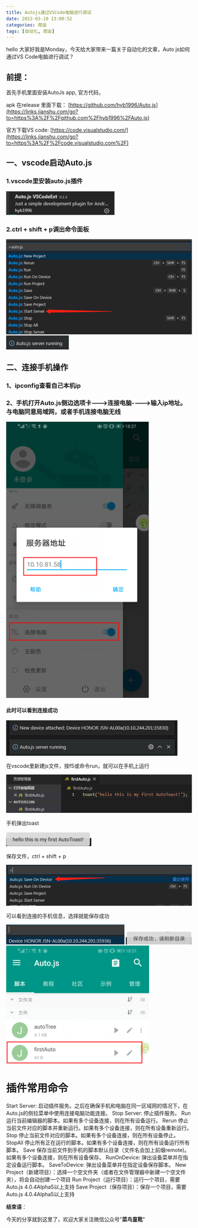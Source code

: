 ```yaml
---
title: Autojs通过VSCode电脑进行调试
date: 2022-03-10 13:09:52
categories: 爬虫
tags: [自动化, 爬虫]
---
```


hello 大家好我是Monday，今天给大家带来一篇关于自动化的文章，Auto js如何通过VS Code电脑进行调试？



<!--more-->

## 前提：

首先手机里面安装AutoJs app, 官方代码，

apk 在release 里面下载： [https://github.com/hyb1996/Auto.js](https://links.jianshu.com/go?to=https%3A%2F%2Fgithub.com%2Fhyb1996%2FAuto.js)

官方下载VS code:  [https://code.visualstudio.com/](https://links.jianshu.com/go?to=https%3A%2F%2Fcode.visualstudio.com%2F)



## 一、vscode启动Auto.js

### 1.vscode里安装auto.js插件

<img src="./Autojs通过VSCode电脑进行调试/1.png" style="zoom: 100%;" />

### 2.ctrl + shift + p调出命令面板

<img src="./Autojs通过VSCode电脑进行调试/2.png" style="zoom: 100%;" />

 

 <img src="./Autojs通过VSCode电脑进行调试/3.png" style="zoom: 100%;" />

 

##  二、连接手机操作

### 1、ipconfig查看自己本机ip

### 2、手机打开Auto.js侧边选项卡--->连接电脑---->输入ip地址。与电脑同意局域网，或者手机连接电脑无线

<img src="./Autojs通过VSCode电脑进行调试/4.png" style="zoom: 100%;" />

####  此时可以看到连接成功

<img src="./Autojs通过VSCode电脑进行调试/5.png" style="zoom: 100%;" />

 在vscode里新建js文件，按f5或命令run，就可以在手机上运行

<img src="./Autojs通过VSCode电脑进行调试/6.png" style="zoom: 100%;" />

 

手机弹出toast

<img src="./Autojs通过VSCode电脑进行调试/7.png" style="zoom: 100%;" />

保存文件，ctrl + shift + p

<img src="./Autojs通过VSCode电脑进行调试/8.png" style="zoom: 100%;" />

 

 可以看到连接的手机信息，选择就能保存成功

<img src="./Autojs通过VSCode电脑进行调试/9.png" style="zoom: 100%;" />

 <img src="./Autojs通过VSCode电脑进行调试/10.png" style="zoom: 100%;" />

<img src="./Autojs通过VSCode电脑进行调试/11.png" style="zoom: 100%;" />

 

 

# 插件常用命令

Start Server: 启动插件服务。之后在确保手机和电脑在同一区域网的情况下，在Auto.js的侧拉菜单中使用连接电脑功能连接。
Stop Server: 停止插件服务。
Run 运行当前编辑器的脚本。如果有多个设备连接，则在所有设备运行。
Rerun 停止当前文件对应的脚本并重新运行。如果有多个设备连接，则在所有设备重新运行。
Stop 停止当前文件对应的脚本。如果有多个设备连接，则在所有设备停止。
StopAll 停止所有正在运行的脚本。如果有多个设备连接，则在所有设备运行所有脚本。
Save 保存当前文件到手机的脚本默认目录（文件名会加上前缀remote)。如果有多个设备连接，则在所有设备保存。
RunOnDevice: 弹出设备菜单并在指定设备运行脚本。
SaveToDevice: 弹出设备菜单并在指定设备保存脚本。
New Project（新建项目）：选择一个空文件夹（或者在文件管理器中新建一个空文件夹），将会自动创建一个项目
Run Project（运行项目）：运行一个项目，需要Auto.js 4.0.4Alpha5以上支持
Save Project（保存项目）：保存一个项目，需要Auto.js 4.0.4Alpha5以上支持



**结束语**：

​	今天的分享就到这里了，欢迎大家关注微信公众号"**菜鸟童靴**"